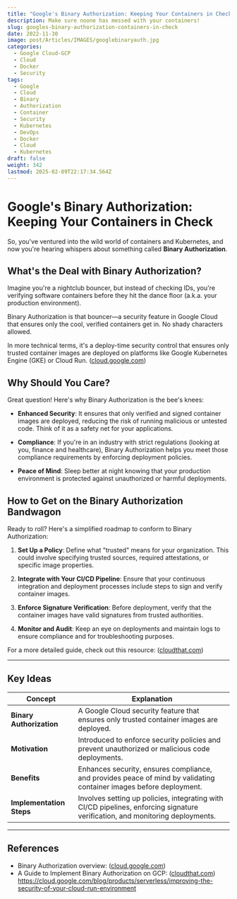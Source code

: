 ```yaml
---
title: "Google's Binary Authorization: Keeping Your Containers in Check"
description: Make sure noone has messed with your containers!
slug: googles-binary-authorization-containers-in-check
date: 2022-11-30
image: post/Articles/IMAGES/googlebinaryauth.jpg
categories:
  - Google Cloud-GCP
  - Cloud
  - Docker
  - Security
tags:
  - Google
  - Cloud
  - Binary
  - Authorization
  - Container
  - Security
  - Kubernetes
  - DevOps
  - Docker
  - Cloud
  - Kubernetes
draft: false
weight: 342
lastmod: 2025-02-09T22:17:34.564Z
---
```

# Google's Binary Authorization: Keeping Your Containers in Check

So, you've ventured into the wild world of containers and Kubernetes, and now you're hearing whispers about something called **Binary Authorization**.

## What's the Deal with Binary Authorization?

Imagine you're a nightclub bouncer, but instead of checking IDs, you're verifying software containers before they hit the dance floor (a.k.a. your production environment).

Binary Authorization is that bouncer—a security feature in Google Cloud that ensures only the cool, verified containers get in. No shady characters allowed.

In more technical terms, it's a deploy-time security control that ensures only trusted container images are deployed on platforms like Google Kubernetes Engine (GKE) or Cloud Run. ([cloud.google.com](https://cloud.google.com/binary-authorization/docs/overview))

<!-- 
## A Quick Trip Down Memory Lane: Why Was This Even Created?

Back in the day, deploying applications was like the Wild West. Developers could push code willy-nilly, and sometimes, sneaky vulnerabilities or malicious code would slip through. Not cool.

Google, being the ever-vigilant sheriff, introduced Binary Authorization to bring some law and order. The goal? To enforce security policies that ensure only trusted images—those that have passed all the checks and balances—are deployed. It's like having a metal detector for your software supply chain.
-->

## Why Should You Care?

Great question! Here's why Binary Authorization is the bee's knees:

* **Enhanced Security**: It ensures that only verified and signed container images are deployed, reducing the risk of running malicious or untested code. Think of it as a safety net for your applications.

* **Compliance**: If you're in an industry with strict regulations (looking at you, finance and healthcare), Binary Authorization helps you meet those compliance requirements by enforcing deployment policies.

* **Peace of Mind**: Sleep better at night knowing that your production environment is protected against unauthorized or harmful deployments.

## How to Get on the Binary Authorization Bandwagon

Ready to roll? Here's a simplified roadmap to conform to Binary Authorization:

1. **Set Up a Policy**: Define what "trusted" means for your organization. This could involve specifying trusted sources, required attestations, or specific image properties.

2. **Integrate with Your CI/CD Pipeline**: Ensure that your continuous integration and deployment processes include steps to sign and verify container images.

3. **Enforce Signature Verification**: Before deployment, verify that the container images have valid signatures from trusted authorities.

4. **Monitor and Audit**: Keep an eye on deployments and maintain logs to ensure compliance and for troubleshooting purposes.

For a more detailed guide, check out this resource: ([cloudthat.com](https://www.cloudthat.com/resources/blog/a-guide-to-implement-binary-authorization-on-gcp))

<!-- 
## Wrapping Up

In the ever-evolving landscape of cloud deployments, security is paramount. Binary Authorization acts as your trusty gatekeeper, ensuring that only the best-behaved containers make it to production. So, give your containers the VIP treatment they deserve and keep the troublemakers at bay.
-->

***

## Key Ideas

| Concept                  | Explanation                                                                                                                   |
| ------------------------ | ----------------------------------------------------------------------------------------------------------------------------- |
| **Binary Authorization** | A Google Cloud security feature that ensures only trusted container images are deployed.                                      |
| **Motivation**           | Introduced to enforce security policies and prevent unauthorized or malicious code deployments.                               |
| **Benefits**             | Enhances security, ensures compliance, and provides peace of mind by validating container images before deployment.           |
| **Implementation Steps** | Involves setting up policies, integrating with CI/CD pipelines, enforcing signature verification, and monitoring deployments. |

***

## References

* Binary Authorization overview: ([cloud.google.com](https://cloud.google.com/binary-authorization/docs/overview))
* A Guide to Implement Binary Authorization on GCP: ([cloudthat.com](https://www.cloudthat.com/resources/blog/a-guide-to-implement-binary-authorization-on-gcp))\
  https://cloud.google.com/blog/products/serverless/improving-the-security-of-your-cloud-run-environment
